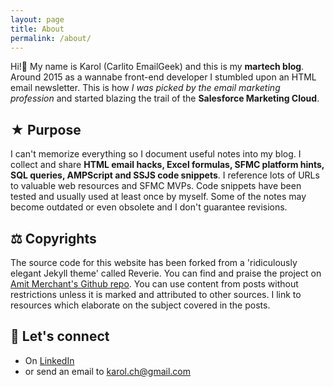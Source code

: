 ```yaml
---
layout: page
title: About
permalink: /about/
---
```


Hi!👋 My name is Karol (Carlito EmailGeek) and this is my **martech blog**. Around 2015 as a wannabe front-end developer I stumbled upon an HTML email newsletter. This is how *I was picked by the email marketing profession* and started blazing the trail of the **Salesforce Marketing Cloud**.


## ★ Purpose 

I can't memorize everything so I document useful notes into my blog. I collect and share  **HTML email hacks, Excel formulas, SFMC platform hints, SQL queries, AMPScript and SSJS code snippets**. I reference lots of URLs to valuable web resources and SFMC MVPs. Code snippets have been tested and usually used at least once by myself. Some of the notes may become outdated or even obsolete and I don't guarantee revisions.

<!--
## 🔨 Toolset

### Blog Posts

- Visual Studio Code (Markdown + Terminal)
- GitHub project/pages
- Windows OS

### Technical Marketer Work
- Windows OS
- Content Builder
- Automation Studio
- Query Studio
- Journey Builder
- Cloud Pages (for testing and running scripts)
- AMPScript


### Hobby Projects

-->

## ⚖ Copyrights 

The source code for this website has been forked from a 'ridiculously elegant Jekyll theme' called Reverie. You can find and praise the project on [Amit Merchant's Github repo](https://github.com/amitmerchant1990/reverie).
You can use content from posts without restrictions unless it is marked and attributed to other sources. I link to resources which elaborate on the subject covered in the posts.

## 🔗 Let's connect 
* On [LinkedIn](https://www.linkedin.com/in/karolcholewa/)
* or send an email to karol.ch@gmail.com
<!--* Follow on [Twitter](https://twitter.com/karolcholewa)-->
